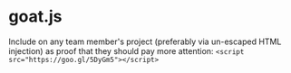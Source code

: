 # goat.js
Include on any team member's project (preferably via un-escaped HTML injection) as proof that they should pay more attention:
`<script src="https://goo.gl/5DyGm5"></script>`
